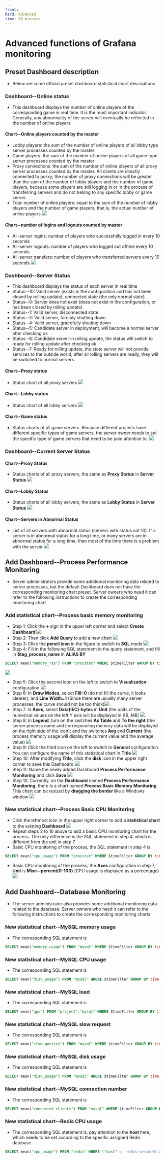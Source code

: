 ```yaml
--- 
front: 
hard: Advanced 
time: 60 minutes 
--- 
```


# Advanced functions of Grafana monitoring 

## Preset Dashboard description 
* Below are some official preset dashboard statistical chart descriptions 
### Dashboard--Online status 
* This dashboard displays the number of online players of the corresponding game in real time. It is the most important indicator. Generally, any abnormality of the server will eventually be reflected in the number of online players 
#### Chart--Online players counted by the master 
* Lobby players: the sum of the number of online players of all lobby type server processes counted by the master 
* Game players: the sum of the number of online players of all game type server processes counted by the master 
* Proxy connections: the sum of the number of online players of all proxy server processes counted by the master. All clients are directly connected to porxy; the number of proxy connections will be greater than the sum of the number of lobby players and the number of game players, because some players are still logging in or in the process of transferring servers and do not belong to any specific lobby or game server. 
* Total number of online players: equal to the sum of the number of lobby players and the number of game players, that is, the actual number of online players 
![](./images/grafana_help_15.png) 
#### Chart--number of logins and logouts counted by master 
* All-server logins: number of players who successfully logged in every 10 seconds 
* All-server logouts: number of players who logged out offline every 10 seconds 
* All-server transfers: number of players who transferred servers every 10 seconds 
![](./images/grafana_help_16.png) 
### Dashboard--Server Status 
* This dashboard displays the status of each server in real time 
* Status--10: Valid server (exists in the configuration and has not been closed by rolling update), connected state (the only normal state) 
* Status--0: Server does not exist (does not exist in the configuration, or has been closed by rolling update) 
* Status--1: Valid server, disconnected state 
* Status--3: Valid server, forcibly shutting down 
* Status--4: Valid server, gracefully shutting down 
* Status--5: Candidate server in deployment, will become a normal server after checking ok 
* Status--6: Candidate server in rolling update, the status will switch to ready for rolling update after checking ok 
* Status--7: Ready for rolling update, the state server will not provide services to the outside world; after all rolling servers are ready, they will be switched to normal servers 
#### Chart--Proxy status 
* Status chart of all proxy servers 
![](./images/grafana_help_18.png) 
#### Chart--Lobby status 
* Status chart of all lobby servers 
![](./images/grafana_help_19.png) 
#### Chart--Game status 
* Status charts of all game servers. Because different projects have different specific types of game servers, the server owner needs to set the specific type of game servers that need to be paid attention to. 
![](./images/grafana_help_20.png) 
### Dashboard--Current Server Status 
#### Chart--Proxy Status 
* Status charts of all proxy servers, the same as **Proxy Status** in **Server Status** 
![](./images/grafana_help_21.png) 
#### Chart--Lobby Status 
* Status charts of all lobby servers, the same as **Lobby Status** in **Server Status** 
![](./images/grafana_help_22.png) 
#### Chart--Servers in Abnormal Status

* List of all servers with abnormal status (servers with status not 10). If a server is in abnormal status for a long time, or many servers are in abnormal status for a long time, then most of the time there is a problem with the server 
![](./images/grafana_help_17.png) 
## Add Dashboard--Process Performance Monitoring 
* Server administrators provide some additional monitoring data related to server processes, but the default Dashboard does not have the corresponding monitoring chart preset. Server owners who need it can refer to the following instructions to create the corresponding monitoring chart 
### Add statistical chart--Process basic memory monitoring 
* Step 1: Click the **+** sign in the upper left corner and select **Create Dashboard** 
![](./images/grafana_help_01.png) 
* Step 2: Then click **Add Query** to add a new chart 
![](./images/grafana_help_02.png) 
* Step 3: Click the **pencil icon** in the figure to switch to **SQL** mode 
![](./images/grafana_help_03.png) 
* Step 4: Fill in the following SQL statement in the query statement, and fill in **$tag_process_name** in **ALIAS BY** 
```SQL 
SELECT mean("memory_rss") FROM "procstat" WHERE $timeFilter GROUP BY time(10s), "process_name" fill(null) 
``` 
![](./images/grafana_help_04.png) 
* Step 5: Click the second icon on the left to switch to **Visualization** configuration 
![](./images/grafana_help_05.png) 
* Step 6: In **Draw Modes**, select **Fill=0** (do not fill the curve, it looks clearer); and **Line Width=1** (Since there are usually many server processes, the curve should not be too thick)![](./images/grafana_help_06.png) 
* Step 7: In **Axes**, select **Data(IEC)-bytes** in **Unit** (the units of the numerical values on the left Y axis will be displayed in KB, MB) 
![](./images/grafana_help_07.png) 
* Step 8: In **Legend**, turn on the switches **As Table** and **To the right** (the server process name and corresponding memory data will be displayed on the right side of the icon); and the switches **Avg** and **Current** (the process memory usage will display the current value and the average value) 
![](./images/grafana_help_08.png) 
* Step 9: Click the third icon on the left to switch to **General** configuration. You can configure the name of this statistical chart in **Title** 
![](./images/grafana_help_09.png) 
* Step 10: After modifying **Title**, click the **disk** icon in the upper right corner to save this Dashboard 
![](./images/grafana_help_10.png) 
* Step 11: Name the newly added Dashboard **Process Performance Monitoring** and click **Save** 
![](./images/grafana_help_11.png) 
* Step 12: Currently, on the **Dashboard** named **Process Performance Monitoring**, there is a chart named **Process Basic Memory Monitoring**. This chart can be resized by **dragging the border** like a Windows window 
![](./images/grafana_help_12.png) 
### New statistical chart--Process Basic CPU Monitoring 
* Click the leftmost icon in the upper right corner to add a **statistical chart** to the existing **Dashboard** 
![](./images/grafana_help_13.png) 
* Repeat steps 2 to 10 above to add a basic CPU monitoring chart for the process. The only difference is the SQL statement in step 4, which is different from the unit in step 7 
* Basic CPU monitoring of the process, the SQL statement in step 4 is 
```SQL 
SELECT mean("cpu_usage") FROM "procstat" WHERE $timeFilter GROUP BY time(1m), "process_name" fill(null) 
``` 
* Basic CPU monitoring of the process, the **Axes** configuration in step 7, **Unit** is **Misc--percent(0-100)** (CPU usage is displayed as a percentage) 
![](./images/grafana_help_14.png) 
## Add Dashboard--Database Monitoring 
* The server administrator also provides some additional monitoring data related to the database. Server owners who need it can refer to the following instructions to create the corresponding monitoring charts 
### New statistical chart--MySQL memory usage 
* The corresponding SQL statement is 
```SQL 
SELECT mean("memory_usage") FROM "mysql" WHERE $timeFilter GROUP BY time(1m) fill(null) 
``` 
### New statistical chart--MySQL CPU usage 
* The corresponding SQL statement is

```SQL 
SELECT mean("disk_usage") FROM "mysql" WHERE $timeFilter GROUP BY time(1m) fill(null) 
``` 
### New statistical chart--MySQL load 
* The corresponding SQL statement is 
```SQL 
SELECT mean("qps") FROM "project"."mysql" WHERE $timeFilter GROUP BY time(1m) fill(null) 
``` 
### New statistical chart--MySQL slow request 
* The corresponding SQL statement is 
```SQL 
SELECT mean("slow_queries") FROM "mysql" WHERE $timeFilter GROUP BY time(1m) fill(null) 
``` 
### New statistical chart--MySQL disk usage 
* The corresponding SQL statement is 
```SQL 
SELECT mean("disk_usage") FROM "mysql" WHERE $timeFilter GROUP BY time(1m) fill(null) 
``` 
### New statistical chart--MySQL connection number 
* The corresponding SQL statement is 
```SQL 
SELECT mean("connected_clients") FROM "mysql" WHERE $timeFilter GROUP BY time(1m) fill(null) 
``` 
### New statistical chart--Redis CPU usage 
* The corresponding SQL statement is, pay attention to the **host** here, which needs to be set according to the specific assigned Redis database 
```SQL 
SELECT mean("cpu_usage") FROM "redis" WHERE ("host" = 'redis-senior01-xxxxx') AND $timeFilter GROUP BY time(1m) fill(null) 
``` 
